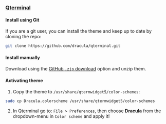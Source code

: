 ### [Qterminal](https://www.kali.org/)

#### Install using Git

If you are a git user, you can install the theme and keep up to date by cloning the repo:

```bash
git clone https://github.com/dracula/qterminal.git
```

#### Install manually

Download using the [GitHub `.zip` download](https://github.com/dracula/qterminal/archive/master.zip) option and unzip them.

#### Activating theme

1.  Copy the theme to `/usr/share/qtermwidget5/color-schemes`:

```bash
sudo cp Dracula.colorscheme /usr/share/qtermwidget5/color-schemes
```

2.  In Qterminal go to: `File > Preferences`, then choose **Dracula** from the dropdown-menu in `Color scheme` and apply it!
